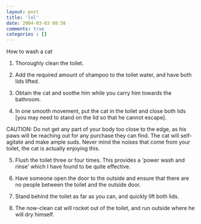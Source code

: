 ```yaml
---
layout: post
title: 'lol'
date: 2004-03-03 08:58
comments: true
categories : []
---  
```


How to wash a cat

1. Thoroughly clean the toilet.

2. Add the required amount of shampoo to the toilet water, and have both lids lifted.

3. Obtain the cat and soothe him while you carry him towards the bathroom.

4. In one smooth movement, put the cat in the toilet and close both lids [you may need to stand on the lid so that he cannot escape].

CAUTION: Do not get any part of your body too close to the edge, as his paws will be reaching out for any purchase they can find. The cat will self-agitate and make ample suds. Never mind the noises that come from your toilet, the cat is actually enjoying this.

5. Flush the toilet three or four times. This provides a 'power wash and rinse' which I have found to be quite effective.

6. Have someone open the door to the outside and ensure that there are no people between the toilet and the outside door.

7. Stand behind the toilet as far as you can, and quickly lift both lids.

8. The now-clean cat will rocket out of the toilet, and run outside where he
will dry himself.

